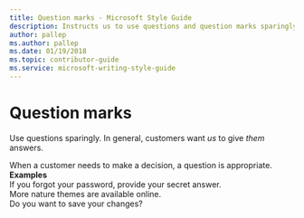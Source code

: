 ```yaml
---
title: Question marks - Microsoft Style Guide
description: Instructs us to use questions and question marks sparingly. In general, customers want us to give them answers unless they need to make a decision.
author: pallep
ms.author: pallep
ms.date: 01/19/2018
ms.topic: contributor-guide
ms.service: microsoft-writing-style-guide
---
```


# Question marks

Use questions sparingly. In general, customers want *us* to give *them* answers. 

When a customer needs to make a decision, a question is appropriate.<br />
**Examples**  
If you forgot your password, provide your secret answer.   
More nature themes are available online.  
Do you want to save your changes?
